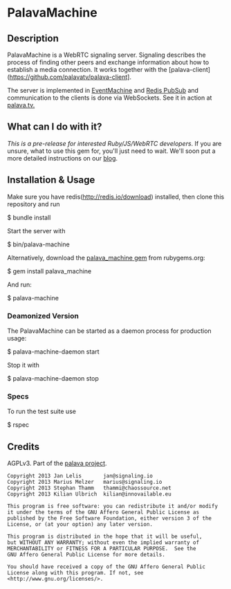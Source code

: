 # PalavaMachine

## Description

PalavaMachine is a WebRTC signaling server. Signaling describes the process of finding other peers and exchange information about how to establish a media connection. It works together with the [palava-client](https://github.com/palavatv/palava-client].

The server is implemented in [EventMachine](http://rubyeventmachine.com/) and [Redis PubSub](http://redis.io/topics/pubsub) and communication to the clients is done via WebSockets. See it in action at [palava.tv.](https://palava.tv)

## What can I do with it?

*This is a pre-release for interested Ruby/JS/WebRTC developers*. If you are unsure, what to use this gem for, you'll just need to wait. We'll soon put a more detailed instructions on our [blog](https://blog.palava.tv).

## Installation & Usage

Make sure you have redis(http://redis.io/download) installed, then clone this repository and run

  $ bundle install

Start the server with

  $ bin/palava-machine

Alternatively, download the [palava_machine gem](http://rubygems.org/gems/palava_machine) from rubygems.org:

  $ gem install palava_machine

And run:

  $ palava-machine

### Deamonized Version

The PalavaMachine can be started as a daemon process for production usage:

  $ palava-machine-daemon start

Stop it with

  $ palava-machine-daemon stop

### Specs

To run the test suite use

  $ rspec

## Credits

AGPLv3. Part of the [palava project](https://palava.tv).

    Copyright 2013 Jan Lelis       jan@signaling.io
    Copyright 2013 Marius Melzer   marius@signaling.io
    Copyright 2013 Stephan Thamm   thammi@chaossource.net
    Copyright 2013 Kilian Ulbrich  kilian@innovailable.eu

    This program is free software: you can redistribute it and/or modify
    it under the terms of the GNU Affero General Public License as
    published by the Free Software Foundation, either version 3 of the
    License, or (at your option) any later version.

    This program is distributed in the hope that it will be useful,
    but WITHOUT ANY WARRANTY; without even the implied warranty of
    MERCHANTABILITY or FITNESS FOR A PARTICULAR PURPOSE.  See the
    GNU Affero General Public License for more details.

    You should have received a copy of the GNU Affero General Public
    License along with this program. If not, see
    <http://www.gnu.org/licenses/>.
